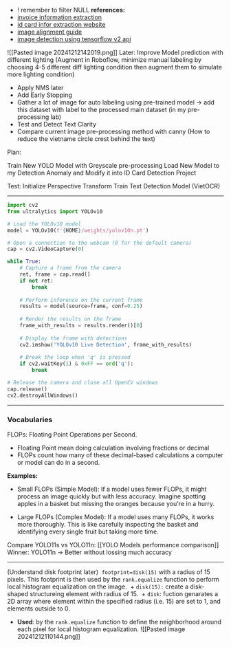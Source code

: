 + ! remember to filter NULL
**references:**
+ [invoice information extraction](https://medium.com/analytics-vidhya/invoice-information-extraction-using-ocr-and-deep-learning-b79464f54d69)
+ [id card infor extraction website](https://github.com/liemkg1234/WebOCR_identitycard?tab=readme-ov-file)
+ [image alignment guide](https://viblo.asia/p/pytorch-tutorial-3-alignment-anh-chung-minh-thu-voi-pytorch-huong-dan-de-nhu-an-keo-4dbZNJ8mZYM) 
+ [image detection using tensorflow v2 api](https://viblo.asia/p/chinh-phuc-bai-toan-object-detection-voi-tensorflow-v2-api-trong-5-phut-1VgZvMRrKAw)

![[Pasted image 20241212142019.png]]
Later: 
Improve Model prediction with different lighting (Augment in Roboflow, minimize manual labeling by choosing 4-5 different diff lighting condition then augment them to simulate more lighting condition)
+ Apply NMS later
+ Add Early Stopping
+ Gather a lot of image for auto labeling using pre-trained model  -> add this dataset with label to the processed main dataset (in my pre-processing lab)
+ Test and Detect Text Clarity
+ Compare current image pre-processing method with canny (How to reduce the vietname circle crest behind the text)

Plan: 


Train New YOLO Model with Greyscale pre-processing
Load New Model to my Detection Anomaly and Modify it into ID Card Detection Project

Test: 
Initialize Perspective Transform
Train Text Detection Model (VietOCR)




---

```python
import cv2
from ultralytics import YOLOv10

# Load the YOLOv10 model
model = YOLOv10(f'{HOME}/weights/yolov10n.pt')

# Open a connection to the webcam (0 for the default camera)
cap = cv2.VideoCapture(0)

while True:
    # Capture a frame from the camera
    ret, frame = cap.read()
    if not ret:
        break
    
    # Perform inference on the current frame
    results = model(source=frame, conf=0.25)
    
    # Render the results on the frame
    frame_with_results = results.render()[0]
    
    # Display the frame with detections
    cv2.imshow('YOLOv10 Live Detection', frame_with_results)
    
    # Break the loop when 'q' is pressed
    if cv2.waitKey(1) & 0xFF == ord('q'):
        break

# Release the camera and close all OpenCV windows
cap.release()
cv2.destroyAllWindows()

```


---

### Vocabularies
FLOPs: Floating Point Operations per Second. 
+ Floating Point mean doing calculation involving fractions or decimal
+ FLOPs count how many of these decimal-based calculations a computer or model can do in a second.

**Examples:**
+ Small FLOPs (Simple Model): If a model uses fewer FLOPs, it might process an image quickly but with less accuracy. Imagine spotting apples in a basket but missing the oranges because you're in a hurry.
	
+ Large FLOPs (Complex Model): If a model uses many FLOPs, it works more thoroughly. This is like carefully inspecting the basket and identifying every single fruit but taking more time.

Compare YOLO11s vs YOLO11n: [[YOLO Models performance comparison]]
Winner: YOLO11n -> Better without lossing much accuracy

---
(Understand disk footprint later)
 `footprint=disk(15)` with a radius of 15 pixels. This footprint is then used by the `rank.equalize` function to perform local histogram equalization on the image.
 + `disk(15):` create a disk-shaped structureing element with radius of 15.
 + `disk`: fuction genarates a 2D array where element within the specified radius (i.e. 15) are set to 1, and elements outside to 0.
+  **Used**: by the `rank.equalize` function to define the neighborhood around each pixel for local histogram equalization.
	![[Pasted image 20241212110144.png]]



